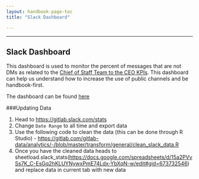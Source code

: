 ```yaml
---
layout: handbook-page-toc
title: "Slack Dashboard"

---
```

<link rel="stylesheet" type="text/css" href="/stylesheets/biztech.css" />


---
## Slack Dashboard
This dashboard is used to monitor the percent of messages that are not DMs
as related to the [Chief of Staff Team to the CEO KPIs](https://about.gitlab.com/handbook/ceo/chief-of-staff-team/performance-indicators/#percent-of-sent-slack-messages-that-are-not-dms). This dashboard can help us understand how to increase the use of public channels and be handbook-first.


The dashboard can be found [here](https://app.periscopedata.com/app/gitlab/513609/GitLab-Slack)


###Updating Data

1. Head to https://gitlab.slack.com/stats
2. Change `Date Range` to all time and export data
3. Use the following code to clean the data (this can be done through R Studio) - https://gitlab.com/gitlab-data/analytics/-/blob/master/transform/general/clean_slack_data.R
4. Once you have the cleaned data heads to sheetload.slack_stats(https://docs.google.com/spreadsheets/d/15a2PVvSs7K_C-EsGq2hKLUYNywxPmE74Ldx-YbXqN-w/edit#gid=673732546) and replace data in current tab with new data


